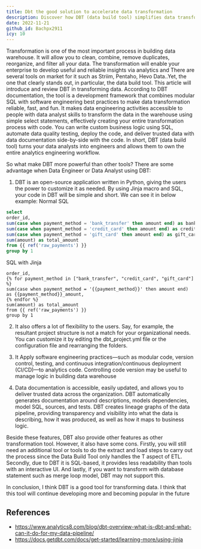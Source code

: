 ```yaml
---
title: Dbt the good solution to accelerate data transformation
description: Discover how DBT (data build tool) simplifies data transformation in warehouses with modular SQL, automation, and software engineering practices for faster, reliable analytics and trusted data delivery.
date: 2022-11-21
github_id: Bachpx2911
icy: 10
---
```


Transformation is one of the most important process in building data warehouse. It will allow you to clean, combine, remove duplicates, reorganize, and filter all your data. The transformation will enable your enterprise to develop useful and reliable insights via analytics and There are several tools on market for it such as Striim, Pentaho, Hevo Data..Yet, the one that clearly stands out, in particular, the data build tool. This article will introduce and review DBT in transforming data.
According to DBT documentation, the tool is a development framework that combines modular SQL with software engineering best practices to make data transformation reliable, fast, and fun. It makes data engineering activities accessible to people with data analyst skills to transform the data in the warehouse using simple select statements, effectively creating your entire transformation process with code. You can write custom business logic using SQL, automate data quality testing, deploy the code, and deliver trusted data with data documentation side-by-side with the code. In short, DBT (data build tool) turns your data analysts into engineers and allows them to own the entire analytics engineering workflow.

So what make DBT more powerful than other tools? There are some advantage when Data Engineer or Data Analyst using DBT:

1. DBT is an open-source application written in Python, giving the users the power to customize it as needed. By using Jinja macro and SQL, your code in DBT will be simple
   and short. We can see it in below example:
   Normal SQL

```sql
select
order_id,
sum(case when payment_method = 'bank_transfer' then amount end) as bank_transfer_amount,
sum(case when payment_method = 'credit_card' then amount end) as credit_card_amount,
sum(case when payment_method = 'gift_card' then amount end) as gift_card_amount,
sum(amount) as total_amount
from {{ ref('raw_payments') }}
group by 1

```

SQL with Jinja

```select
order_id,
{% for payment_method in ["bank_transfer", "credit_card", "gift_card"] %}
sum(case when payment_method = '{{payment_method}}' then amount end) as {{payment_method}}_amount,
{% endfor %}
sum(amount) as total_amount
from {{ ref('raw_payments') }}
group by 1
```

2.  It also offers a lot of flexibility to the users. Say, for example, the resultant project structure is not a match for your organizational needs. You can customize it by
    editing the dbt_project.yml file or the configuration file and rearranging the folders.

3.  It Apply software engineering practices—such as modular code, version control, testing, and continuous integration/continuous deployment (CI/CD)—to analytics code.
    Controlling code version may be useful to manage logic in building data warehouse

4.  Data documentation is accessible, easily updated, and allows you to deliver trusted data across the organization. DBT automatically generates documentation around descriptions, models dependencies, model SQL, sources, and tests. DBT creates lineage graphs of the data pipeline, providing transparency and visibility into what the data is describing, how it was produced, as well as how it maps to business logic.

Beside these features, DBT also provide other features as other transformation tool. However, it also have some cons. Firstly, you will still need an additional tool or
tools to do the extract and load steps to carry out the process since the Data Build Tool only handles the T aspect of ETL. Secondly, due to DBT it is SQL-based, it provides less readability than tools with an interactive UI. And lastly, if you want to transform with database statement such as merge loop model, DBT may not support this.

In conclusion, I think DBT is a good tool for transforming data. I think that this tool will continue developing more and becoming popular in the future

## References

- https://www.analytics8.com/blog/dbt-overview-what-is-dbt-and-what-can-it-do-for-my-data-pipeline/
- https://docs.getdbt.com/docs/get-started/learning-more/using-jinja
